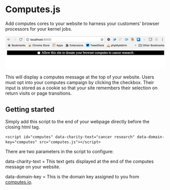 # Computes.js

Add computes cores to your website to harness your customers' browser processors for your kernel jobs.

![computes](computes.png)

This will display a computes message at the top of your website. Users must opt into your computes campaign by clicking the checkbox. Their input is stored as a cookie so that your site remembers their selection on return visits or page transitions.

## Getting started

Simply add this script to the end of your webpage directly before the closing html tag.

````
<script id="computes" data-charity-text="cancer research" data-domain-key="computes" src="computes.js"></script>
````

There are two parameters in the script to configure:

data-charity-text = This text gets displayed at the end of the computes message on your website.

data-domain-key = This is the domain key assigned to you from [computes.io](http://app.computes.io).
